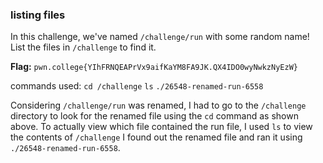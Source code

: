 ### listing files 

In this challenge, we've named `/challenge/run` with some random name! List the files in `/challenge` to find it.

**Flag:** `pwn.college{YIhFRNQEAPrVx9aifKaYM8FA9JK.QX4IDO0wyNwkzNyEzW}`

commands used: 
`cd /challenge`
`ls`
`./26548-renamed-run-6558`

Considering `/challenge/run` was renamed, I had to go to the `/challenge` directory to look for the renamed file using the `cd` command as shown above. 
To actually view which file contained the run file, I used `ls` to view the contents of `/challenge`
I found out the renamed file and ran it using `./26548-renamed-run-6558`.


